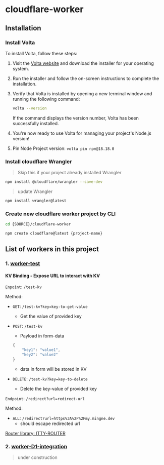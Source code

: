 # cloudflare-worker

## Installation

### Install Volta

To install Volta, follow these steps:

1. Visit the [Volta website](https://volta.sh/) and download the installer for your operating system.
2. Run the installer and follow the on-screen instructions to complete the installation.
3. Verify that Volta is installed by opening a new terminal window and running the following command:

    ```bash
    volta --version
    ```

    If the command displays the version number, Volta has been successfully installed.

4. You're now ready to use Volta for managing your project's Node.js version!

5. Pin Node Project version: `volta pin npm@18.18.0`


### Install cloudflare Wrangler

> Skip this if your project already installed Wrangler
```bash
npm install @cloudflare/wrangler --save-dev
```

> update Wrangler
```bash 
npm install wrangler@latest
```

### Create new cloudflare worker project by CLI
```bash
cd {SOURCE}/cloudflare-worker

npm create cloudflare@latest {project-name}
```



## List of workers in this project
### 1. [worker-test](https://worker-test.minhnq-0702.workers.dev/)
#### KV Binding - Expose URL to interact with KV
`Enpoint`: `/test-kv`

Method:
- `GET`: `/test-kv?key=key-to-get-value`
    - Get the value of provided key

- `POST`: `/test-kv`
    - Payload in form-data
    ```javascript
    {
        "key1": "value1",
        "key2": "value2"
    }
    ```
    - data in form will be stored in KV

- `DELETE`: `/test-kv?key=key-to-delete`
    - Delete the key-value of provided key


`Endpoint`: `/redirect?url=redirect-url`

Method:
- `ALL`: `/redirect?url=https%3A%2F%2Fmy.mingne.dev`
    - should escape redirected url

[Router library: ITTY-ROUTER](https://itty.dev/)
    

### 2. [worker-D1-integration](https://my.mingne.dev)
> under construction
